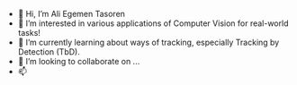 - 👋 Hi, I’m Ali Egemen Tasoren
- 👀 I’m interested in various applications of Computer Vision for real-world tasks!
- 🌱 I’m currently learning about ways of tracking, especially Tracking by Detection (TbD).
- 💞️ I’m looking to collaborate on ...
- 📫 

<!---
taliegemen/taliegemen is a ✨ special ✨ repository because its `README.md` (this file) appears on your GitHub profile.
You can click the Preview link to take a look at your changes.
--->
